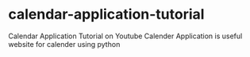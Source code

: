 # calendar-application-tutorial
Calendar Application Tutorial on Youtube
Calender Application is useful website for calender using python
